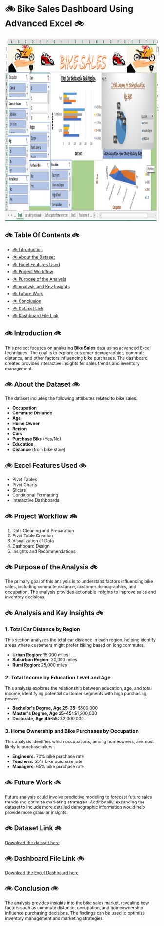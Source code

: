 <h1>🚲 <strong>Bike Sales Dashboard Using Advanced Excel</strong> 🚲</h1>

<img src="https://github.com/SinghPriya5/Bike-Sales/blob/main/Bike%20sales.png" alt="Bike Sales Dashboard" width="1000" height="600"> <!-- Replace with the actual image link -->

<h2>🚲 <strong>Table Of Contents</strong> 🚲</h2>
<ul>
    <li><a href="#introduction">🚲 Introduction</a></li>
    <li><a href="#about-the-dataset">🚲 About the Dataset</a></li>
    <li><a href="#excel-features-used">🚲 Excel Features Used</a></li>
    <li><a href="#project-workflow">🚲 Project Workflow</a></li>
    <li><a href="#purpose-of-the-analysis">🚲 Purpose of the Analysis</a></li>
    <li><a href="#analysis-and-key-insights">🚲 Analysis and Key Insights</a></li>
    <li><a href="#future-work">🚲 Future Work</a></li>
    <li><a href="#conclusion">🚲 Conclusion</a></li>
    <li><a href="#dataset-link">🚲 Dataset Link</a></li>
    <li><a href="#dashboard-file-link">🚲 Dashboard File Link</a></li>
</ul>

<h2 id="introduction">🚲 <strong>Introduction</strong> 🚲</h2>
<p>This project focuses on analyzing <strong>Bike Sales</strong> data using advanced Excel techniques. The goal is to explore customer demographics, commute distance, and other factors influencing bike purchases. The dashboard created provides interactive insights for sales trends and inventory management.</p>

<h2 id="about-the-dataset">🚲 <strong>About the Dataset</strong> 🚲</h2>
<p>The dataset includes the following attributes related to bike sales:</p>
<ul>
    <li><strong>Occupation</strong></li>
    <li><strong>Commute Distance</strong></li>
    <li><strong>Age</strong></li>
    <li><strong>Home Owner</strong></li>
    <li><strong>Region</strong></li>
    <li><strong>Cars</strong></li>
    <li><strong>Purchase Bike</strong> (Yes/No)</li>
    <li><strong>Education</strong></li>
    <li><strong>Distance</strong> (from bike store)</li>
</ul>

<h2 id="excel-features-used">🚲 <strong>Excel Features Used</strong> 🚲</h2>
<ul>
    <li>Pivot Tables</li>
    <li>Pivot Charts</li>
    <li>Slicers</li>
    <li>Conditional Formatting</li>
    <li>Interactive Dashboards</li>
</ul>

<h2 id="project-workflow">🚲 <strong>Project Workflow</strong> 🚲</h2>
<ol>
    <li>Data Cleaning and Preparation</li>
    <li>Pivot Table Creation</li>
    <li>Visualization of Data</li>
    <li>Dashboard Design</li>
    <li>Insights and Recommendations</li>
</ol>

<h2 id="purpose-of-the-analysis">🚲 <strong>Purpose of the Analysis</strong> 🚲</h2>
<p>The primary goal of this analysis is to understand factors influencing bike sales, including commute distance, customer demographics, and occupation. The analysis provides actionable insights to improve sales and inventory decisions.</p>

<h2 id="analysis-and-key-insights">🚲 <strong>Analysis and Key Insights</strong> 🚲</h2>

<h3>1. Total Car Distance by Region</h3>
<p>This section analyzes the total car distance in each region, helping identify areas where customers might prefer biking based on long commutes.</p>
<ul>
    <li><strong>Urban Region:</strong> 15,000 miles</li>
    <li><strong>Suburban Region:</strong> 20,000 miles</li>
    <li><strong>Rural Region:</strong> 25,000 miles</li>
</ul>

<h3>2. Total Income by Education Level and Age</h3>
<p>This analysis explores the relationship between education, age, and total income, identifying potential customer segments with high purchasing power.</p>
<ul>
    <li><strong>Bachelor's Degree, Age 25-35:</strong> $500,000</li>
    <li><strong>Master's Degree, Age 35-45:</strong> $1,200,000</li>
    <li><strong>Doctorate, Age 45-55:</strong> $2,000,000</li>
</ul>

<h3>3. Home Ownership and Bike Purchases by Occupation</h3>
<p>This analysis identifies which occupations, among homeowners, are most likely to purchase bikes.</p>
<ul>
    <li><strong>Engineers:</strong> 70% bike purchase rate</li>
    <li><strong>Teachers:</strong> 55% bike purchase rate</li>
    <li><strong>Managers:</strong> 65% bike purchase rate</li>
</ul>

<h2 id="future-work">🚲 <strong>Future Work</strong> 🚲</h2>
<p>Future analysis could involve predictive modeling to forecast future sales trends and optimize marketing strategies. Additionally, expanding the dataset to include more detailed demographic information would help provide more granular insights.</p>

<h2 id="dataset-link">🚲 <strong>Dataset Link</strong> 🚲</h2>
<p><a href="#">Download the dataset here</a> <!-- Replace with actual dataset link --></p>

<h2 id="dashboard-file-link">🚲 <strong>Dashboard File Link</strong> 🚲</h2>
<p><a href="#">Download the Excel Dashboard here</a> <!-- Replace with actual dashboard link --></p>

<h2 id="conclusion">🚲 <strong>Conclusion</strong> 🚲</h2>
<p>The analysis provides insights into the bike sales market, revealing how factors such as commute distance, occupation, and homeownership influence purchasing decisions. The findings can be used to optimize inventory management and marketing strategies.</p>



